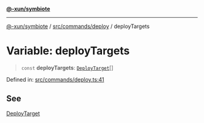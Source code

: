[**@-xun/symbiote**](../../../../README.md)

***

[@-xun/symbiote](../../../../README.md) / [src/commands/deploy](../README.md) / deployTargets

# Variable: deployTargets

> `const` **deployTargets**: [`DeployTarget`](../enumerations/DeployTarget.md)[]

Defined in: [src/commands/deploy.ts:41](https://github.com/Xunnamius/symbiote/blob/49eb9bd7563e40ea52da5a2140cfd27942428d9e/src/commands/deploy.ts#L41)

## See

[DeployTarget](../enumerations/DeployTarget.md)
